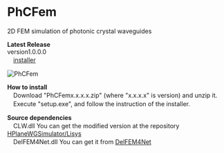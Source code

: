 ﻿PhCFem
======

2D FEM simulation of photonic crystal waveguides

**Latest Release**  
version1.0.0.0  
　[installer](https://github.com/ryujimiya/PhCFem/tree/master/publish)  

![PhCFem](http://cdn-ak.f.st-hatena.com/images/fotolife/r/ryujimiya/20130728/20130728080404.png?1374966314)  

**How to install**  
　Download "PhCFemx.x.x.x.zip" (where "x.x.x.x" is version) and unzip it.  
　Execute "setup.exe", and follow the instruction of the installer.  

**Source dependencies**  
　CLW.dll You can get the modified version at the repository [HPlaneWGSimulator/Lisys](https://github.com/ryujimiya/HPlaneWGSimulator/tree/master/src/Lisys)  
　DelFEM4Net.dll You can get it from [DelFEM4Net](https://code.google.com/p/delfem4net/)  

